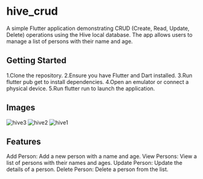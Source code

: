 # hive_crud

A simple Flutter application demonstrating CRUD (Create, Read, Update, Delete) operations using the Hive local database.
The app allows users to manage a list of persons with their name and age.

## Getting Started

1.Clone the repository.
2.Ensure you have Flutter and Dart installed.
3.Run flutter pub get to install dependencies.
4.Open an emulator or connect a physical device.
5.Run flutter run to launch the application.

## Images
![hive3](https://github.com/Rayarmohan/hive_flutter_CRUD/assets/117017937/08b135ac-22e5-4c32-a1cf-aef7ddbe8ece)
![hive2](https://github.com/Rayarmohan/hive_flutter_CRUD/assets/117017937/3b063c01-a540-4691-b0e3-5254b0062176)
![hive1](https://github.com/Rayarmohan/hive_flutter_CRUD/assets/117017937/cb8b225e-3362-4802-9134-3ddc7a54d264)



## Features
Add Person: Add a new person with a name and age.
View Persons: View a list of persons with their names and ages.
Update Person: Update the details of a person.
Delete Person: Delete a person from the list.




